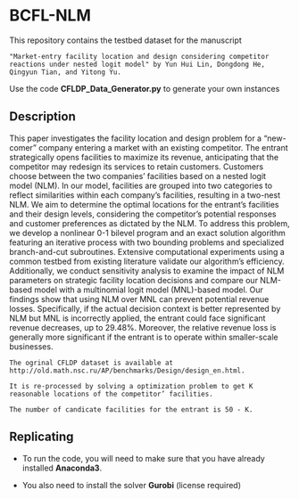 # BCFL-NLM 

This repository contains the testbed dataset for the manuscript
 
    "Market-entry facility location and design considering competitor reactions under nested logit model" by Yun Hui Lin, Dongdong He, Qingyun Tian, and Yitong Yu.


Use the code **CFLDP_Data_Generator.py** to generate your own instances

## Description

This paper investigates the facility location and design problem for a “new-comer” company entering a market with an existing competitor. The entrant strategically opens facilities to maximize its revenue, anticipating that the competitor may redesign its services to retain customers. Customers choose between the two companies’ facilities based on a nested logit model (NLM). In our model, facilities are grouped into two categories to reflect similarities within each company’s facilities, resulting in a two-nest NLM. We aim to determine the optimal locations for the entrant’s facilities and their design levels, considering the competitor’s potential responses and customer preferences as dictated by the NLM. To address this problem, we develop a nonlinear 0-1 bilevel program and an exact solution algorithm featuring an iterative process with two bounding problems and specialized branch-and-cut subroutines. Extensive computational experiments using a common testbed from existing literature validate our algorithm’s efficiency. Additionally, we conduct sensitivity analysis to examine the impact of NLM parameters on strategic facility location decisions and compare our NLM-based model with a multinomial logit model (MNL)-based model. Our findings show that using NLM over MNL can prevent potential revenue losses. Specifically, if the actual decision context is better represented by NLM but MNL is incorrectly applied, the entrant could face significant revenue decreases, up to 29.48%. Moreover, the relative revenue loss is generally more significant if the entrant is to operate within smaller-scale businesses.


    The ogrinal CFLDP dataset is available at http://old.math.nsc.ru/AP/benchmarks/Design/design_en.html.

    It is re-processed by solving a optimization problem to get K reasonable locations of the competitor’ facilities. 
    
    The number of candicate facilities for the entrant is 50 - K.

## Replicating

- To run the code, you will need to make sure that you have already installed **Anaconda3**.

- You also need to install the solver **Gurobi** (license required)

